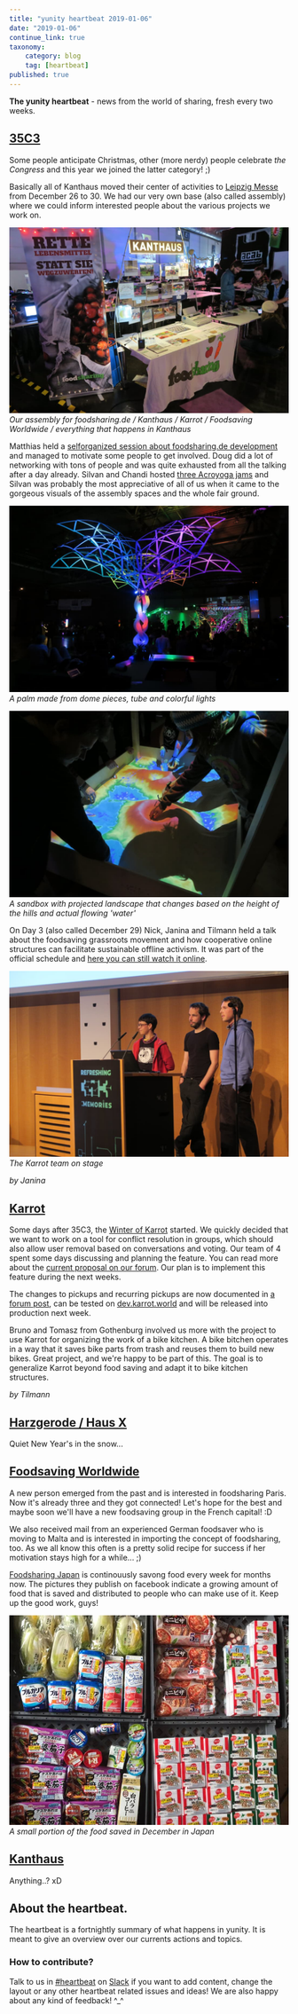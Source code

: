 ```yaml
---
title: "yunity heartbeat 2019-01-06"
date: "2019-01-06"
continue_link: true
taxonomy:
    category: blog
    tag: [heartbeat]
published: true
---
```


**The yunity heartbeat** - news from the world of sharing, fresh every two weeks.

## [35C3](https://events.ccc.de/congress/2018/wiki/index.php/Main_Page)
Some people anticipate Christmas, other (more nerdy) people celebrate _the Congress_ and this year we joined the latter category! ;)

Basically all of Kanthaus moved their center of activities to [Leipzig Messe](https://en.wikipedia.org/wiki/Leipzig_Trade_Fair) from December 26 to 30. We had our very own base (also called assembly) where we could inform interested people about the various projects we work on.

![](ourAssembly.jpg)<br>
_Our assembly for foodsharing.de / Kanthaus / Karrot / Foodsaving Worldwide / everything that happens in Kanthaus_

Matthias held a [selforganized session about foodsharing.de development](https://events.ccc.de/congress/2018/wiki/index.php/Session:Foodsharing.de_call_for_web_developers) and managed to motivate some people to get involved. Doug did a lot of networking with tons of people and was quite exhausted from all the talking after a day already. Silvan and Chandi hosted [three Acroyoga jams](https://events.ccc.de/congress/2018/wiki/index.php/Session:AcroYoga) and Silvan was probably the most appreciative of all of us when it came to the gorgeous visuals of the assembly spaces and the whole fair ground.

![](domePalm.jpg)<br>
_A palm made from dome pieces, tube and colorful lights_

![](sandbox.jpg)<br>
_A sandbox with projected landscape that changes based on the height of the hills and actual flowing 'water'_

On Day 3 (also called December 29) Nick, Janina and Tilmann held a talk about the foodsaving grassroots movement and how cooperative online structures can facilitate sustainable offline activism. It was part of the official schedule and [here you can still watch it online](https://media.ccc.de/v/35c3-9882-the_foodsaving_grassroots_movement).

![](karrotTeamOnStage.jpg)<br>
_The Karrot team on stage_

_by Janina_

## [Karrot](https://karrot.world)

Some days after 35C3, the [Winter of Karrot](https://kanthaus.online/de/events/2019-01-01_winter-of-karrot) started. We quickly decided that we want to work on a tool for conflict resolution in groups, which should also allow user removal based on conversations and voting. Our team of 4 spent some days discussing and planning the feature. You can read more about the [current proposal on our forum](https://community.foodsaving.world/t/conflict-resolution-with-possibility-to-remove-user-from-group/201). Our plan is to implement this feature during the next weeks.

The changes to pickups and recurring pickups are now documented in [a forum post](https://community.foodsaving.world/t/pickups-refreshed/199), can be tested on [dev.karrot.world](https://dev.karrot.world) and will be released into production next week.

Bruno and Tomasz from Gothenburg involved us more with the project to use Karrot for organizing the work of a bike kitchen. A bike bitchen operates in a way that it saves bike parts from trash and reuses them to build new bikes. Great project, and we're happy to be part of this. The goal is to generalize Karrot beyond food saving and adapt it to bike kitchen structures.

_by Tilmann_

## [Harzgerode / Haus X](http://freiefeldlage.de/)
Quiet New Year's in the snow...

## [Foodsaving Worldwide](https://foodsaving.world)
A new person emerged from the past and is interested in foodsharing Paris. Now it's already three and they got connected! Let's hope for the best and maybe soon we'll have a new foodsaving group in the French capital! :D

We also received mail from an experienced German foodsaver who is moving to Malta and is interested in importing the concept of foodsharing, too. As we all know this often is a pretty solid recipe for success if her motivation stays high for a while... ;)

[Foodsharing Japan](https://www.facebook.com/%E3%83%95%E3%83%BC%E3%83%89%E3%82%B7%E3%82%A7%E3%82%A2%E3%83%AA%E3%83%B3%E3%82%B0%E3%82%B8%E3%83%A3%E3%83%91%E3%83%B3-Foodsharing-Japan-2014852785397936/) is continouusly savong food every week for months now. The pictures they publish on facebook indicate a growing amount of food that is saved and distributed to people who can make use of it. Keep up the good work, guys!

![](japanFood.jpg)<br>
_A small portion of the food saved in December in Japan_

## [Kanthaus](https://kanthaus.online)
Anything..? xD

## About the heartbeat.
The heartbeat is a fortnightly summary of what happens in yunity. It is meant to give an overview over our currents actions and topics.

### How to contribute?
Talk to us in [#heartbeat](https://yunity.slack.com/messages/heartbeat/) on [Slack](https://slackin.yunity.org) if you want to add content, change the layout or any other heartbeat related issues and ideas! We are also happy about any kind of feedback! ^\_^
